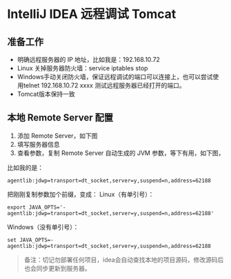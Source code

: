 # IntelliJ IDEA 远程调试 Tomcat

## 准备工作


- 明确远程服务器的 IP 地址，比如我是：192.168.10.72
- Linux 关掉服务器防火墙：service iptables stop
- Windows手动关闭防火墙，保证远程调试的端口可以连接上，也可以尝试使用telnet 192.168.10.72 xxxx 测试远程服务器已经打开的端口。
- Tomcat版本保持一致

## 本地 Remote Server 配置

1. 添加 Remote Server，如下图
2. 填写服务器信息
3. 查看参数，复制 Remote Server 自动生成的 JVM 参数，等下有用，如下图，

比如我的是：
```shell
agentlib:jdwp=transport=dt_socket,server=y,suspend=n,address=62188
```
把刚刚复制参数加个前缀，变成：
Linux（有单引号）：

```shell
export JAVA_OPTS='-agentlib:jdwp=transport=dt_socket,server=y,suspend=n,address=62188'
```
Windows（没有单引号）：
```shell
set JAVA_OPTS=-agentlib:jdwp=transport=dt_socket,server=y,suspend=n,address=62188
```
>备注：切记勿部署任何项目，idea会自动查找本地的项目源码，修改源码后也会同步更新到服务器。

